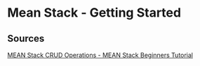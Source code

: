 # Mean Stack - Getting Started

## Sources

[MEAN Stack CRUD Operations - MEAN Stack Beginners Tutorial](https://www.youtube.com/watch?v=UYh6EvpQquw&t=767s)
